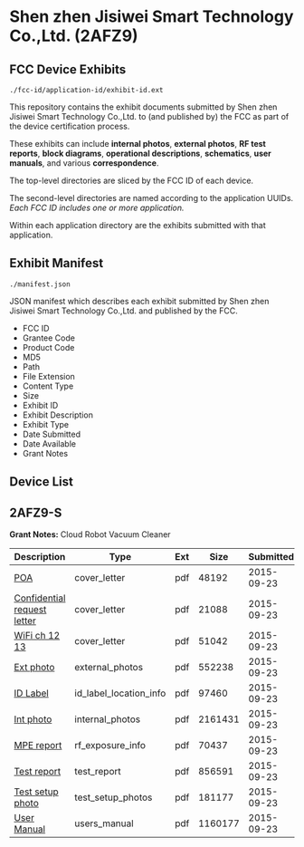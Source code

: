 # Shen zhen Jisiwei Smart Technology Co.,Ltd. (2AFZ9)
## FCC Device Exhibits

```
./fcc-id/application-id/exhibit-id.ext
```

This repository contains the exhibit documents submitted by Shen zhen Jisiwei Smart Technology Co.,Ltd. to (and published by) the FCC as part of the device certification process.

These exhibits can include **internal photos**, **external photos**, **RF test reports**, **block diagrams**, **operational descriptions**, **schematics**, **user manuals**, and various **correspondence**.

The top-level directories are sliced by the FCC ID of each device.

The second-level directories are named according to the application UUIDs. *Each FCC ID includes one or more application.*

Within each application directory are the exhibits submitted with that application. 

## Exhibit Manifest

```
./manifest.json
```

JSON manifest which describes each exhibit submitted by Shen zhen Jisiwei Smart Technology Co.,Ltd. and published by the FCC.

- FCC ID
- Grantee Code
- Product Code
- MD5
- Path
- File Extension
- Content Type
- Size
- Exhibit ID
- Exhibit Description
- Exhibit Type
- Date Submitted
- Date Available
- Grant Notes

## Device List
## 2AFZ9-S
**Grant Notes:** Cloud Robot Vacuum Cleaner

| Description | Type | Ext | Size | Submitted | Available |
| ----------- | ---- | --- | ---- | --------- | --------- |
| [POA](2AFZ9-S/f9149d0cf806e06092c6d87162bd1041/2759780.pdf) | cover_letter | pdf | 48192 | 2015-09-23 | 2015-09-24 |
| [Confidential request letter](2AFZ9-S/f9149d0cf806e06092c6d87162bd1041/2759781.pdf) | cover_letter | pdf | 21088 | 2015-09-23 | 2015-09-24 |
| [WiFi ch 12 13](2AFZ9-S/f9149d0cf806e06092c6d87162bd1041/2759782.pdf) | cover_letter | pdf | 51042 | 2015-09-23 | 2015-09-24 |
| [Ext photo](2AFZ9-S/f9149d0cf806e06092c6d87162bd1041/2759786.pdf) | external_photos | pdf | 552238 | 2015-09-23 | 2015-09-24 |
| [ID Label](2AFZ9-S/f9149d0cf806e06092c6d87162bd1041/2759788.pdf) | id_label_location_info | pdf | 97460 | 2015-09-23 | 2015-09-24 |
| [Int photo](2AFZ9-S/f9149d0cf806e06092c6d87162bd1041/2759787.pdf) | internal_photos | pdf | 2161431 | 2015-09-23 | 2015-09-24 |
| [MPE report](2AFZ9-S/f9149d0cf806e06092c6d87162bd1041/2759783.pdf) | rf_exposure_info | pdf | 70437 | 2015-09-23 | 2015-09-24 |
| [Test report](2AFZ9-S/f9149d0cf806e06092c6d87162bd1041/2759784.pdf) | test_report | pdf | 856591 | 2015-09-23 | 2015-09-24 |
| [Test setup photo](2AFZ9-S/f9149d0cf806e06092c6d87162bd1041/2759785.pdf) | test_setup_photos | pdf | 181177 | 2015-09-23 | 2015-09-24 |
| [User Manual](2AFZ9-S/f9149d0cf806e06092c6d87162bd1041/2759789.pdf) | users_manual | pdf | 1160177 | 2015-09-23 | 2015-09-24 |
